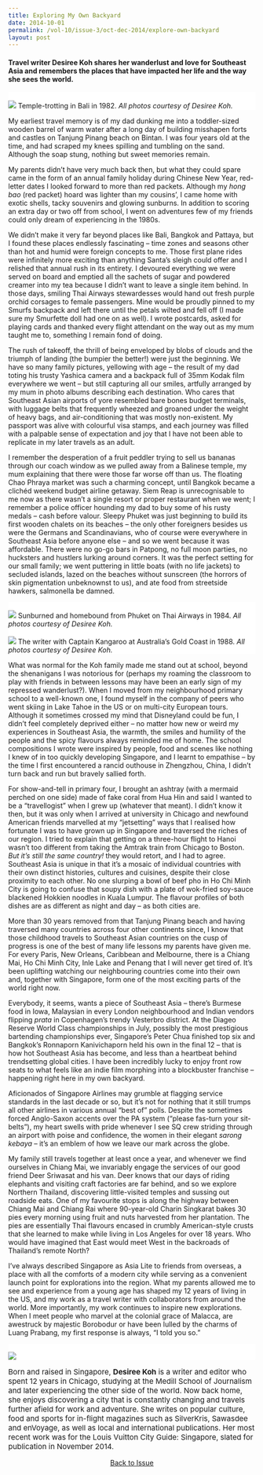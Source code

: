 ```yaml
---
title: Exploring My Own Backyard
date: 2014-10-01
permalink: /vol-10/issue-3/oct-dec-2014/explore-own-backyard
layout: post
---
```

#### Travel writer **Desiree Koh** shares her wanderlust and love for Southeast Asia and remembers the places that have impacted her life and the way she sees the world.


<div style="background-color: white;">
<br/>
<img src="/images/vol-10-issue-3/backyard/temple_trotting.jpg">
Temple-trotting in Bali in 1982. <i>All photos courtesy of Desiree Koh.</i></div>

My earliest travel memory is of my dad dunking me into a toddler-sized wooden barrel of warm water after a long day of building misshapen forts and castles on Tanjung Pinang beach on Bintan. I was four years old at the time, and had scraped my knees spilling and tumbling on the sand. Although the soap stung, nothing but sweet memories remain.

My parents didn’t have very much back then, but what they could spare came in the form of an annual family holiday during Chinese New Year, red-letter dates I looked forward to more than red packets. Although my <i>hong bao</i> (red packet) hoard was lighter than my cousins’, I came home with exotic shells, tacky souvenirs and glowing sunburns. In addition to scoring an extra day or two off from school, I went on adventures few of my friends could only dream of experiencing in the 1980s.

We didn’t make it very far beyond places like Bali, Bangkok and Pattaya, but I found these places endlessly fascinating – time zones and seasons other than hot and humid were foreign concepts to me. Those first plane rides were infinitely more exciting than anything Santa’s sleigh could offer and I relished that annual rush in its entirety. I devoured everything we were served on board and emptied all the sachets of sugar and powdered creamer into my tea because I didn’t want to leave a single item behind. In those days, smiling Thai Airways stewardesses would hand out fresh purple orchid corsages to female passengers. Mine would be proudly pinned to my Smurfs backpack and left there until the petals wilted and fell off (I made sure my Smurfette doll had one on as well). I wrote postcards, asked for playing cards and thanked every flight attendant on the way out as my mum taught me to, something I remain fond of doing.

The rush of takeoff, the thrill of being enveloped by blobs of clouds and the triumph of landing (the bumpier the better!) were just the beginning. We have so many family pictures, yellowing with age – the result of my dad toting his trusty Yashica camera and a backpack full of 35mm Kodak film everywhere we went – but still capturing all our smiles, artfully arranged by my mum in photo albums describing each destination. Who cares that Southeast Asian airports of yore resembled bare bones budget terminals, with luggage belts that frequently wheezed and groaned under the weight of heavy bags, and air-conditioning that was mostly non-existent. My passport was alive with colourful visa stamps, and each journey was filled with a palpable sense of expectation and joy that I have not been able to replicate in my later travels as an adult. 

I remember the desperation of a fruit peddler trying to sell us bananas through our coach window as we pulled away from a Balinese temple, my mum explaining that there were those far worse off than us. The floating Chao Phraya market was such a charming concept, until Bangkok became a clichéd weekend budget airline getaway. Siem Reap is unrecognisable to me now as there wasn’t a single resort or proper restaurant when we went; I remember a police officer hounding my dad to buy some of his rusty medals – cash before valour. Sleepy Phuket was just beginning to build its first wooden chalets on its beaches – the only other foreigners besides us were the Germans and Scandinavians, who of course were everywhere in Southeast Asia before anyone else – and so we went because it was affordable. There were no go-go bars in Patpong, no full moon parties, no hucksters and hustlers lurking around corners. It was the perfect setting for our small family; we went puttering in little boats (with no life jackets) to secluded islands, lazed on the beaches without sunscreen (the horrors of skin pigmentation unbeknownst to us), and ate food from streetside hawkers, salmonella be damned. 

<div style="background-color: white;">
<br/>
<img src="/images/vol-10-issue-3/backyard/phuket.jpg">
Sunburned and homebound from Phuket on Thai Airways in 1984. <i>All photos courtesy of Desiree Koh.</i></div>


<div style="background-color: white;">
<br/>
<img src="/images/vol-10-issue-3/backyard/kangaroo.jpg">
The writer with Captain Kangaroo at Australia’s Gold Coast in 1988. <i>All photos courtesy of Desiree Koh.</i></div>

What was normal for the Koh family made me stand out at school, beyond the shenanigans I was notorious for (perhaps my roaming the classroom to play with friends in between lessons may have been an early sign of my repressed wanderlust?). When I moved from my neighbourhood primary school to a well-known one, I found myself in the company of peers who went skiing in Lake Tahoe in the US or on multi-city European tours. Although it sometimes crossed my mind that Disneyland could be fun, I didn’t feel completely deprived either – no matter how new or weird my experiences in Southeast Asia, the warmth, the smiles and humility of the people and the spicy flavours always reminded me of home. The school compositions I wrote were inspired by people, food and scenes like nothing I knew of in too quickly developing Singapore, and I learnt to empathise – by the time I first encountered a rancid outhouse in Zhengzhou, China, I didn’t turn back and run but bravely sallied forth.

For show-and-tell in primary four, I brought an ashtray (with a mermaid perched on one side) made of fake coral from Hua Hin and said I wanted to be a “travellogist” when I grew up (whatever that meant). I didn’t know it then, but it was only when I arrived at university in Chicago and newfound American friends marvelled at my “jetsetting” ways that I realised how fortunate I was to have grown up in Singapore and traversed the riches of our region. I tried to explain that getting on a three-hour flight to Hanoi wasn’t too different from taking the Amtrak train from Chicago to Boston. <i>But it’s still the same country!</i>  they would retort, and I had to agree. Southeast Asia is unique in that it’s a mosaic of individual countries with their own distinct histories, cultures and cuisines, despite their close proximity to each other. No one slurping a bowl of beef pho in Ho Chi Minh City is going to confuse that soupy dish with a plate of wok-fried soy-sauce blackened Hokkien noodles in Kuala Lumpur. The flavour profiles of both dishes are as different as night and day – as both cities are. 

More than 30 years removed from that Tanjung Pinang beach and having traversed many countries across four other continents since, I know that those childhood travels to Southeast Asian countries on the cusp of progress is one of the best of many life lessons my parents have given me. For every Paris, New Orleans, Caribbean and Melbourne, there is a Chiang Mai, Ho Chi Minh City, Inle Lake and Penang that I will never get tired of. It’s been uplifting watching our neighbouring countries come into their own and, together with Singapore, form one of the most exciting parts of the world right now. 

Everybody, it seems, wants a piece of Southeast Asia – there’s Burmese food in Iowa, Malaysian in every London neighbourhood and Indian vendors flipping <i>prata</i> in Copenhagen’s trendy Vesterbro district. At the Diageo Reserve World Class championships in July, possibly the most prestigious bartending championships ever, Singapore’s Peter Chua finished top six and Bangkok’s Ronnaporn Kanivichaporn held his own in the final 12 – that is how hot Southeast Asia has become, and less than a heartbeat behind trendsetting global cities. I have been incredibly lucky to enjoy front row seats to what feels like an indie film morphing into a blockbuster franchise – happening right here in my own backyard.

Aficionados of Singapore Airlines may grumble at flagging service standards in the last decade or so, but it’s not for nothing that it still trumps all other airlines in various annual “best of” polls. Despite the sometimes forced Anglo-Saxon accents over the PA system (“please fas-turn your sit-belts”), my heart swells with pride whenever I see SQ crew striding through an airport with poise and confidence, the women in their elegant <i>sarong kebaya</i> – it’s an emblem of how we leave our mark across the globe.

My family still travels together at least once a year, and whenever we find ourselves in Chiang Mai, we invariably engage the services of our good friend Deer Sriwasat and his van. Deer knows that our days of riding elephants and visiting craft factories are far behind, and so we explore Northern Thailand, discovering little-visited temples and sussing out roadside eats. One of my favourite stops is along the highway between Chiang Mai and Chiang Rai where 90-year-old Charin Singkarat bakes 30 pies every morning using fruit and nuts harvested from her plantation. The pies are essentially Thai flavours encased in crumbly American-style crusts that she learned to make while living in Los Angeles for over 18 years. Who would have imagined that East would meet West in the backroads of Thailand’s remote North?

I’ve always described Singapore as Asia Lite to friends from overseas, a place with all the comforts of a modern city while serving as a convenient launch point for explorations into the region. What my parents allowed me to see and experience from a young age has shaped my 12 years of living in the US, and my work as a travel writer with collaborators from around the world. More importantly, my work continues to inspire new explorations. When I meet people who marvel at the colonial grace of Malacca, are awestruck by majestic Borobodur or have been lulled by the charms of Luang Prabang, my first response is always, “I told you so.”



<div style="background-color: white;">
<br/>
<img src="/images/vol-10-issue-3/backyard/Desiree_Koh.jpg"></div>
<p style="font-size:15px;">Born and raised in Singapore, <b>Desiree Koh</b> is a writer and editor who spent 12 years in Chicago, studying at the Medill School of Journalism and later experiencing the other side of the world. Now back home, she enjoys discovering a city that is constantly changing and travels further afield for work and adventure. She writes on popular culture, food and sports for in-flight magazines such as SilverKris, Sawasdee and enVoyage, as well as local and international publications. Her most recent work was for the Louis Vuitton City Guide: Singapore, slated for publication in November 2014.</p>

<a href="https://biblioasia.nlb.gov.sg/vol-10/issue-3/oct-dec-2014/"><center>Back to Issue</center></a>